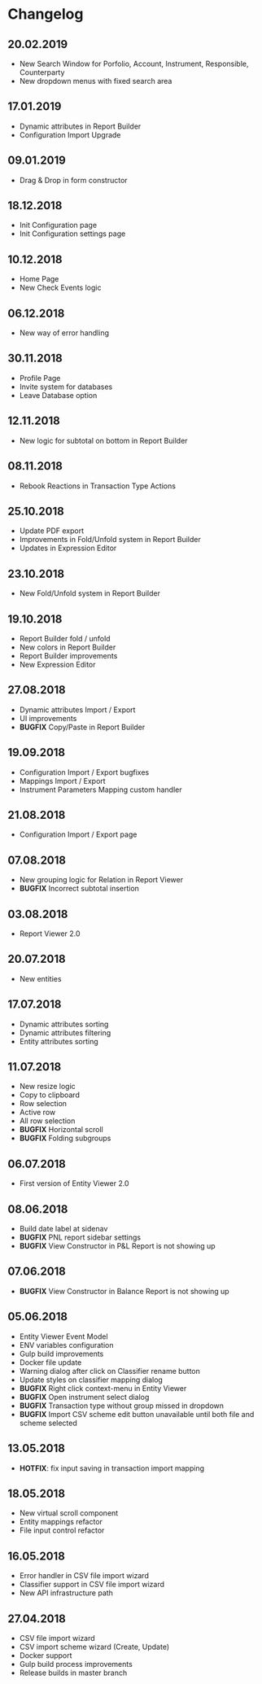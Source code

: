 # Changelog

## 20.02.2019
- New Search Window for Porfolio, Account, Instrument, Responsible, Counterparty
- New dropdown menus with fixed search area

## 17.01.2019
- Dynamic attributes in Report Builder
- Configuration Import Upgrade 

## 09.01.2019
- Drag & Drop in form constructor

## 18.12.2018
- Init Configuration page
- Init Configuration settings page

## 10.12.2018

- Home Page
- New Check Events logic

## 06.12.2018

- New way of error handling

## 30.11.2018

- Profile Page
- Invite system for databases
- Leave Database option

## 12.11.2018

- New logic for subtotal on bottom in Report Builder

## 08.11.2018

- Rebook Reactions in Transaction Type Actions

## 25.10.2018

- Update PDF export
- Improvements in Fold/Unfold system in Report Builder
- Updates in Expression Editor

## 23.10.2018

- New Fold/Unfold system in Report Builder

## 19.10.2018

- Report Builder fold / unfold
- New colors in Report Builder
- Report Builder improvements
- New Expression Editor

## 27.08.2018
- Dynamic attributes Import / Export
- UI improvements
- **BUGFIX** Copy/Paste in Report Builder

## 19.09.2018

- Configuration Import / Export bugfixes
- Mappings Import / Export
- Instrument Parameters Mapping custom handler

## 21.08.2018

- Configuration Import / Export page

## 07.08.2018

- New grouping logic for Relation in Report Viewer
- **BUGFIX** Incorrect subtotal insertion

## 03.08.2018

- Report Viewer 2.0

## 20.07.2018

- New entities

## 17.07.2018
- Dynamic attributes sorting
- Dynamic attributes filtering
- Entity attributes sorting

## 11.07.2018

- New resize logic
- Copy to clipboard
- Row selection
- Active row
- All row selection
- **BUGFIX** Horizontal scroll
- **BUGFIX** Folding subgroups

## 06.07.2018

- First version of Entity Viewer 2.0

## 08.06.2018

- Build date label at sidenav
- **BUGFIX** PNL report sidebar settings
- **BUGFIX** View Constructor in P&L Report is not showing up

## 07.06.2018

- **BUGFIX** View Constructor in Balance Report is not showing up

## 05.06.2018

- Entity Viewer Event Model
- ENV variables configuration
- Gulp build improvements
- Docker file update
- Warning dialog after click on Classifier rename button
- Update styles on classifier mapping dialog
- **BUGFIX** Right click context-menu in Entity Viewer
- **BUGFIX** Open instrument select dialog
- **BUGFIX** Transaction type without group missed in dropdown
- **BUGFIX** Import CSV scheme edit button unavailable until both file and scheme selected


## 13.05.2018

- **HOTFIX**: fix input saving in transaction import mapping


## 18.05.2018

- New virtual scroll component
- Entity mappings refactor
- File input control refactor

## 16.05.2018

- Error handler in CSV file import wizard
- Classifier support in CSV file import wizard
- New API infrastructure path

## 27.04.2018

- CSV file import wizard
- CSV import scheme wizard (Create, Update)
- Docker support
- Gulp build process improvements
- Release builds in master branch